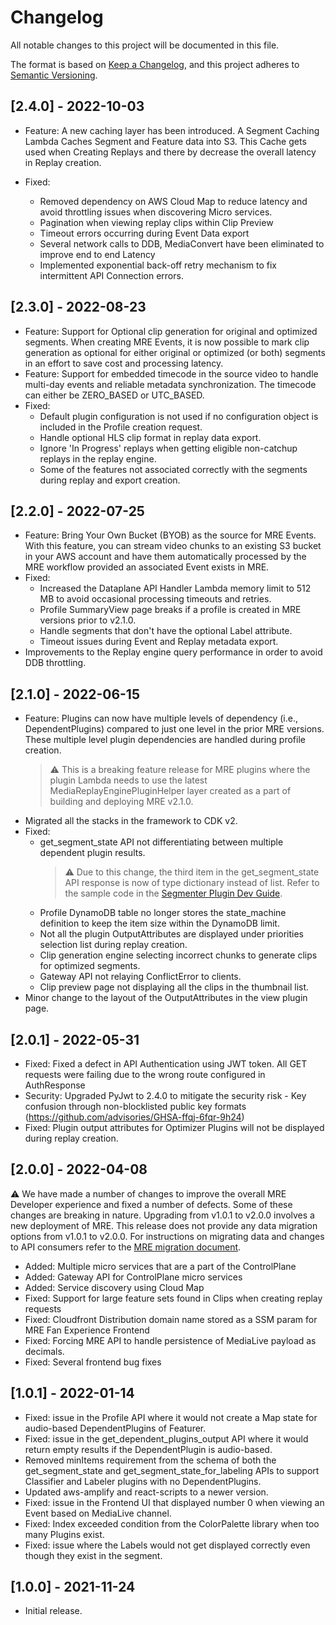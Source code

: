 # Changelog
All notable changes to this project will be documented in this file.

The format is based on [Keep a Changelog](https://keepachangelog.com/en/1.0.0/),
and this project adheres to [Semantic Versioning](https://semver.org/spec/v2.0.0.html).

## [2.4.0] - 2022-10-03

- Feature: A new caching layer has been introduced. A Segment Caching Lambda Caches Segment and Feature data into S3. This Cache gets used when Creating Replays and there by decrease the overall latency in Replay creation.

- Fixed:
    - Removed dependency on AWS Cloud Map to reduce latency and avoid throttling issues when discovering Micro services.
    - Pagination when viewing replay clips within Clip Preview
    - Timeout errors occurring during Event Data export
    - Several network calls to DDB, MediaConvert have been eliminated to improve end to end Latency
    - Implemented exponential back-off retry mechanism to fix intermittent API Connection errors.

## [2.3.0] - 2022-08-23

- Feature: Support for Optional clip generation for original and optimized segments. When creating MRE Events, it is now possible to mark clip generation as optional for either original or optimized (or both) segments in an effort to save cost and processing latency.
- Feature: Support for embedded timecode in the source video to handle multi-day events and reliable metadata synchronization. The timecode can either be ZERO_BASED or UTC_BASED.
- Fixed:
    - Default plugin configuration is not used if no configuration object is included in the Profile creation request.
    - Handle optional HLS clip format in replay data export.
    - Ignore 'In Progress' replays when getting eligible non-catchup replays in the replay engine.
    - Some of the features not associated correctly with the segments during replay and export creation.

## [2.2.0] - 2022-07-25

- Feature: Bring Your Own Bucket (BYOB) as the source for MRE Events. With this feature, you can stream video chunks to an existing S3 bucket in your AWS account and have them automatically processed by the MRE workflow provided an associated Event exists in MRE.
- Fixed:
    - Increased the Dataplane API Handler Lambda memory limit to 512 MB to avoid occasional processing timeouts and retries.
    - Profile SummaryView page breaks if a profile is created in MRE versions prior to v2.1.0.
    - Handle segments that don't have the optional Label attribute.
    - Timeout issues during Event and Replay metadata export.
- Improvements to the Replay engine query performance in order to avoid DDB throttling.

## [2.1.0] - 2022-06-15

- Feature: Plugins can now have multiple levels of dependency (i.e., DependentPlugins) compared to just one level in the prior MRE versions. These multiple level plugin dependencies are handled during profile creation.
    > ⚠️ This is a breaking feature release for MRE plugins where the plugin Lambda needs to use the latest MediaReplayEnginePluginHelper layer created as a part of building and deploying MRE v2.1.0.
- Migrated all the stacks in the framework to CDK v2.
- Fixed: 
    - get_segment_state API not differentiating between multiple dependent plugin results.
        > ⚠️ Due to this change, the third item in the get_segment_state API response is now of type dictionary instead of list. Refer to the sample code in the [Segmenter Plugin Dev Guide](docs/guides/MRE-Developer-Guide-Segmenter.md).
    - Profile DynamoDB table no longer stores the state_machine definition to keep the item size within the DynamoDB limit.
    - Not all the plugin OutputAttributes are displayed under priorities selection list during replay creation.
    - Clip generation engine selecting incorrect chunks to generate clips for optimized segments.
    - Gateway API not relaying ConflictError to clients.
    - Clip preview page not displaying all the clips in the thumbnail list.
- Minor change to the layout of the OutputAttributes in the view plugin page.

## [2.0.1] - 2022-05-31

- Fixed: Fixed a defect in API Authentication using JWT token. All GET requests were failing due to the wrong route configured in AuthResponse 
- Security: Upgraded PyJwt to 2.4.0 to mitigate the security risk - Key confusion through non-blocklisted public key formats (https://github.com/advisories/GHSA-ffqj-6fqr-9h24)
- Fixed: Plugin output attributes for Optimizer Plugins will not be displayed during replay creation.


## [2.0.0] - 2022-04-08

⚠️ We have made a number of changes to improve the overall MRE Developer experience and fixed a number of defects. Some of these changes are breaking in nature. Upgrading from v1.0.1 to v2.0.0 involves a new deployment of MRE. This release does not provide any data migration options from v1.0.1 to v2.0.0. For instructions on migrating data and changes to API consumers refer to the [MRE migration document](MRE-Migration.md).

- Added: Multiple micro services that are a part of the ControlPlane
- Added: Gateway API for ControlPlane micro services
- Added: Service discovery using Cloud Map
- Fixed: Support for large feature sets found in Clips when creating replay requests
- Fixed: Cloudfront Distribution domain name stored as a SSM param for MRE Fan Experience Frontend
- Fixed: Forcing MRE API to handle persistence of MediaLive payload as decimals.
- Fixed: Several frontend bug fixes


## [1.0.1] - 2022-01-14

- Fixed: issue in the Profile API where it would not create a Map state for audio-based DependentPlugins of Featurer.
- Fixed: issue in the get_dependent_plugins_output API where it would return empty results if the DependentPlugin is audio-based.
- Removed minItems requirement from the schema of both the get_segment_state and get_segment_state_for_labeling APIs to support Classifier and Labeler plugins with no DependentPlugins.
- Updated aws-amplify and react-scripts to a newer version.
- Fixed: issue in the Frontend UI that displayed number 0 when viewing an Event based on MediaLive channel.
- Fixed: Index exceeded condition from the ColorPalette library when too many Plugins exist.
- Fixed: issue where the Labels would not get displayed correctly even though they exist in the segment.


## [1.0.0] - 2021-11-24

- Initial release.

